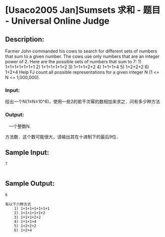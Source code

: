 # [Usaco2005 Jan]Sumsets 求和 - 题目 - Universal Online Judge

## Description: 

Farmer John commanded his cows to search for different sets of numbers that sum to a given number. The cows use only numbers that are an integer power of 2. Here are the possible sets of numbers that sum to 7: 1) 1+1+1+1+1+1+1 2) 1+1+1+1+1+2 3) 1+1+1+2+2 4) 1+1+1+4 5) 1+2+2+2 6) 1+2+4 Help FJ count all possible representations for a given integer N (1 <= N <= 1,000,000). 

### Input: 

给出一个N(1≤N≤10^6)，使用一些2的若干次幂的数相加来求之．问有多少种方法

### Output: 

   一个整数N.

方法数．这个数可能很大，请输出其在十进制下的最后9位．


## Sample Input: 
```
7


```

## Sample Output: 
```
6

有以下六种方式
    1) 1+1+1+1+1+1+1
    2) 1+1+1+1+1+2
    3) 1+1+1+2+2
    4) 1+1+1+4
    5) 1+2+2+2
    6) 1+2+4

```
